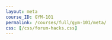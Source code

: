```yaml
---
layout: meta
course_ID: GYM-101
permalink: /courses/full/gym-101/meta/
css: [/css/forum-hacks.css]
---
```

